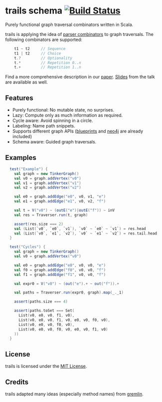 trails schema [![Build Status](https://secure.travis-ci.org/danielkroeni/trails.png?branch=schema)](http://travis-ci.org/danielkroeni/trails)
======

Purely functional graph traversal combinators written in Scala.

trails is applying the idea of [parser combinators](http://en.wikipedia.org/wiki/Parser_combinator) to graph traversals.
The following combinators are supported:
```scala
    t1 ~ t2     // Sequence
    t1 | t2     // Choice
    t.?         // Optionality
    t.*         // Repetition 0..n
    t.+         // Repetition 1..n
```

Find a more comprehensive description in our [paper](https://dl.acm.org/authorize?6839137). [Slides](ScalaDays2013_Presentation.pdf) from the talk are available as well.

## Features

* Purely functional: No mutable state, no surprises.
* Lazy: Compute only as much information as required.
* Cycle aware: Avoid spinning in a circle.
* Labeling: Name path snippets.
* Supports different graph APIs ([blueprints](https://github.com/tinkerpop/blueprints/wiki) and [neo4j](http://www.neo4j.org/) are already included)
* Schema aware: Guided graph traversals.

## Examples
```scala
  test("Example") {
    val graph = new TinkerGraph()
    val v0 = graph.addVertex("v0")
    val v1 = graph.addVertex("v1")
    val v2 = graph.addVertex("v2")

    val e0 = graph.addEdge("e0", v0, v1, "e")
    val e1 = graph.addEdge("e1", v0, v2, "f")

    val t = V("v0") ~ (outE("e")|outE("f")) ~ inV
    val res = Traverser.run(t, graph)

    assert(res.size === 2)
    val (List(`v0`, `e0`, `v1`), `v0` ~ `e0` ~ `v1`) = res.head
    val (List(`v0`, `e1`, `v2`), `v0` ~ `e1` ~ `v2`) = res.tail.head
  }

  test("Cycles") {
    val graph = new TinkerGraph()
    val v0 = graph.addVertex("v0")

    val e0 = graph.addEdge("e0", v0, v0, "e")
    val f0 = graph.addEdge("f0", v0, v0, "f")
    val f1 = graph.addEdge("f1", v0, v0, "f")

    val expr0 = V("v0") ~ (out("e").+ ~ out("f")).+

    val paths = Traverser.run(expr0, graph).map(_._1)

    assert(paths.size === 4)

    assert(paths.toSet === Set(
      List(v0, e0, v0, f1, v0),
      List(v0, e0, v0, f1, v0, e0, v0, f0, v0),
      List(v0, e0, v0, f0, v0),
      List(v0, e0, v0, f0, v0, e0, v0, f1, v0)
    ))
  }
```

## License
trails is licensed under the [MIT License](http://www.opensource.org/licenses/mit-license.php).


## Credits
trails adapted many ideas (especially method names) from [gremlin](https://github.com/tinkerpop/gremlin/wiki).
